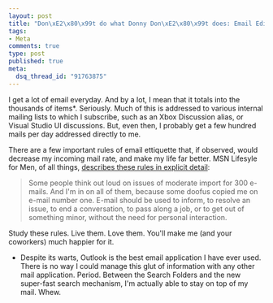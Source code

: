 ```yaml
--- 
layout: post
title: "Don\xE2\x80\x99t do what Donny Don\xE2\x80\x99t does: Email Edition"
tags: 
- Meta
comments: true
type: post
published: true
meta: 
  dsq_thread_id: "91763875"
---
```

I get a lot of email everyday. And by a lot, I mean that it totals into the thousands of items*. Seriously. Much of this is addressed to various internal mailing lists to which I subscribe, such as an Xbox Discussion alias, or Visual Studio UI discussions. But, even then, I probably get a few hundred mails per day addressed directly to me.

  There are a few important rules of email ettiquette that, if observed, would decrease my incoming mail rate, and make my life far better. MSN Lifesyle for Men, of all things, <a href="http://men.msn.com/articlemh.aspx?cp-documentid=1379703&GT1==8883">describes these rules in explicit detail</a>:
  <blockquote>Some people think out loud on issues of moderate import for 300 e-mails. And I'm in on all of them, because some doofus copied me on e-mail number one. E-mail should be used to inform, to resolve an issue, to end a conversation, to pass along a job, or to get out of something minor, without the need for personal interaction.</blockquote>

  Study these rules. Live them. Love them. You'll make me (and your coworkers) much happier for it.

  * Despite its warts, Outlook is the best email application I have ever used. There is no way I could manage this glut of information with any other mail application. Period. Between the Search Folders and the new super-fast search mechanism, I'm actually able to stay on top of my mail. Whew.
